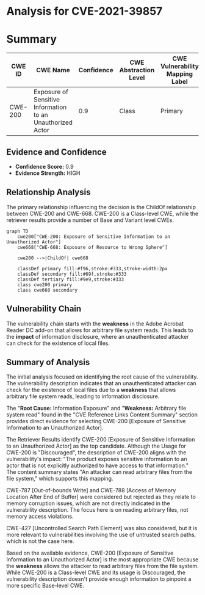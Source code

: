 # Analysis for CVE-2021-39857

# Summary
| CWE ID | CWE Name | Confidence | CWE Abstraction Level | CWE Vulnerability Mapping Label | CWE-Vulnerability Mapping Notes |
|---|---|---|---|---|---|
| CWE-200 | Exposure of Sensitive Information to an Unauthorized Actor | 0.9 | Class | Primary | Discouraged |

## Evidence and Confidence

*   **Confidence Score:** 0.9
*   **Evidence Strength:** HIGH

## Relationship Analysis
The primary relationship influencing the decision is the ChildOf relationship between CWE-200 and CWE-668. CWE-200 is a Class-level CWE, while the retriever results provide a number of Base and Variant level CWEs.

```mermaid
graph TD
    cwe200["CWE-200: Exposure of Sensitive Information to an Unauthorized Actor"]
    cwe668["CWE-668: Exposure of Resource to Wrong Sphere"]

    cwe200 -->|ChildOf| cwe668

    classDef primary fill:#f96,stroke:#333,stroke-width:2px
    classDef secondary fill:#69f,stroke:#333
    classDef tertiary fill:#9e9,stroke:#333
    class cwe200 primary
    class cwe668 secondary
```

## Vulnerability Chain
The vulnerability chain starts with the **weakness** in the Adobe Acrobat Reader DC add-on that allows for arbitrary file system reads. This leads to the **impact** of information disclosure, where an unauthenticated attacker can check for the existence of local files.

## Summary of Analysis
The initial analysis focused on identifying the root cause of the vulnerability. The vulnerability description indicates that an unauthenticated attacker can check for the existence of local files due to a **weakness** that allows arbitrary file system reads, leading to information disclosure.

The "**Root Cause:** Information Exposure" and "**Weakness:** Arbitrary file system read" found in the "CVE Reference Links Content Summary" section provides direct evidence for selecting CWE-200 [Exposure of Sensitive Information to an Unauthorized Actor].

The Retriever Results identify CWE-200 [Exposure of Sensitive Information to an Unauthorized Actor] as the top candidate. Although the Usage for CWE-200 is "Discouraged", the description of CWE-200 aligns with the vulnerability's impact: "The product exposes sensitive information to an actor that is not explicitly authorized to have access to that information." The content summary states "An attacker can read arbitrary files from the file system," which supports this mapping.

CWE-787 [Out-of-bounds Write] and CWE-788 [Access of Memory Location After End of Buffer] were considered but rejected as they relate to memory corruption issues, which are not directly indicated in the vulnerability description. The focus here is on reading arbitrary files, not memory access violations.

CWE-427 [Uncontrolled Search Path Element] was also considered, but it is more relevant to vulnerabilities involving the use of untrusted search paths, which is not the case here.

Based on the available evidence, CWE-200 [Exposure of Sensitive Information to an Unauthorized Actor] is the most appropriate CWE because the **weakness** allows the attacker to read arbitrary files from the file system. While CWE-200 is a Class-level CWE and its usage is Discouraged, the vulnerability description doesn't provide enough information to pinpoint a more specific Base-level CWE.